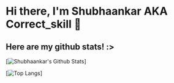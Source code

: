 # Hi there, I'm Shubhaankar AKA Correct_skill 👋


## Here are my github stats! :>
[![Shubhaankar's Github Stats](https://github-readme-stats.vercel.app/api?username=Shubhaankar-Sharma&show_icons=true&count_private=true&theme=nord)]

[![Top Langs](https://github-readme-stats.vercel.app/api/top-langs/?username=Shubhaankar-Sharma&theme=nord&hide=javascript,html&show_icons=true&exclude=collab-app)]
